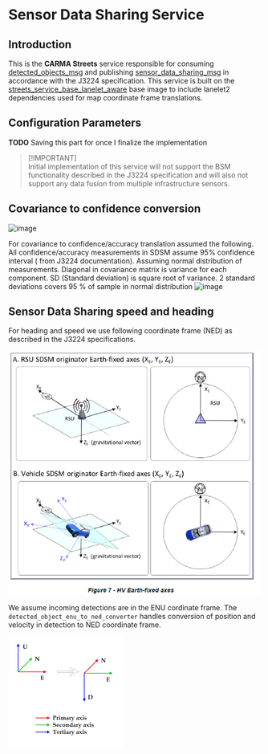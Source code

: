 # Sensor Data Sharing Service
## Introduction
This is the **CARMA Streets** service responsible for consuming [detected_objects_msg](../streets_utils/streets_messages/DetectedObjectsMessage.md) and publishing [sensor_data_sharing_msg](../streets_utils/streets_messages/SensorDataSharingMessage.md) in accordance with the J3224 specification. This service is built on the [streets_service_base_lanelet_aware](../streets_service_base_lanelet_aware/README.md) base image to include lanelet2 dependencies used for map coordinate frame translations.
## Configuration Parameters
**TODO** Saving this part for once I finalize the implementation
> [!IMPORTANT]\
> Initial implementation of this service will not support the BSM functionality described in the J3224 specification and will also not support any data fusion from multiple infrastructure sensors.
## Covariance to confidence conversion
![image](https://github.com/usdot-fhwa-stol/carma-streets/assets/77466294/b5f4d827-7768-40ba-8674-3115ff4a338c)

For covariance to confidence/accuracy translation assumed the following. All confidence/accuracy measurements in SDSM assume 95% confidence interval ( from J3224 documentation). Assuming normal distribution of measurements. Diagonal in covariance matrix is variance for each component. SD (Standard deviation) is square root of variance. 2 standard deviations covers 95 % of sample in normal distribution
![image](https://github.com/usdot-fhwa-stol/carma-streets/assets/77466294/4a6e9875-2f87-4a8f-b1a0-33a6769439ac)

## Sensor Data Sharing speed and heading
For heading and speed we use following coordinate frame (NED) as described in the J3224 specifications. 

![Alt text](docs/image.png)

We assume incoming detections are in the ENU cordinate frame. The `detected_object_enu_to_ned_converter` handles conversion of position and velocity in detection to NED coordinate frame.

![Alt text](docs/ned_enu.png)

